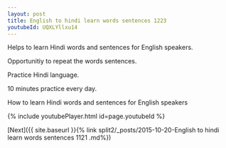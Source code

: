 ```yaml
---
layout: post
title: English to hindi learn words sentences 1223 
youtubeId: UQXLYllxu14
---
```

 
 
Helps to learn Hindi words and sentences for English speakers.

Opportunitiy to repeat the words sentences. 

Practice Hindi language. 
 
10 minutes practice every day. 
 
How to learn Hindi words and sentences for English speakers 
 
{% include youtubePlayer.html id=page.youtubeId %}
 
 
[Next]({{ site.baseurl }}{% link  split2/_posts/2015-10-20-English to hindi learn words sentences 1121 .md%})
 
